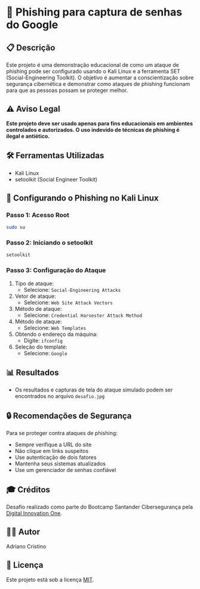 # 🎯 Phishing para captura de senhas do Google

## 📋 Descrição
Este projeto é uma demonstração educacional de como um ataque de phishing pode ser configurado usando o Kali Linux e a ferramenta SET (Social-Engineering Toolkit). O objetivo é aumentar a conscientização sobre segurança cibernética e demonstrar como ataques de phishing funcionam para que as pessoas possam se proteger melhor.

## ⚠️ Aviso Legal
**Este projeto deve ser usado apenas para fins educacionais em ambientes controlados e autorizados. O uso indevido de técnicas de phishing é ilegal e antiético.**

## 🛠️ Ferramentas Utilizadas
- Kali Linux
- setoolkit (Social Engineer Toolkit)

## 📝 Configurando o Phishing no Kali Linux

### Passo 1: Acesso Root
```bash
sudo su
```

### Passo 2: Iniciando o setoolkit
```bash
setoolkit
```

### Passo 3: Configuração do Ataque
1. Tipo de ataque:
   - Selecione: `Social-Engineering Attacks`
2. Vetor de ataque:
   - Selecione: `Web Site Attack Vectors`
3. Método de ataque:
   - Selecione: `Credential Harvester Attack Method`
4. Método de ataque:
   - Selecione: `Web Templates`
5. Obtendo o endereço da máquina:
   - Digite: `ifconfig`
6. Seleção do template:
   - Selecione: `Google`

## 📊 Resultados
- Os resultados e capturas de tela do ataque simulado podem ser encontrados no arquivo `desafio.jpg`

## 🔒 Recomendações de Segurança
Para se proteger contra ataques de phishing:
- Sempre verifique a URL do site
- Não clique em links suspeitos
- Use autenticação de dois fatores
- Mantenha seus sistemas atualizados
- Use um gerenciador de senhas confiável

## 🎓 Créditos
Desafio realizado como parte do Bootcamp Santander Cibersegurança pela [Digital Innovation One](https://www.dio.me/).

## 👨‍💻 Autor
Adriano Cristino

## 📄 Licença
Este projeto está sob a licença [MIT](https://choosealicense.com/licenses/mit/).
